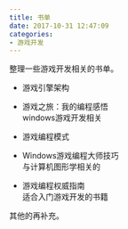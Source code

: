 ```yaml
---
title: 书单
date: 2017-10-31 12:47:09
categories:
- 游戏开发
---
```

整理一些游戏开发相关的书单。

- 游戏引擎架构

- 游戏之旅：我的编程感悟  
windows游戏开发相关
- 游戏编程模式

- Windows游戏编程大师技巧  
与计算机图形学相关的

- 游戏编程权威指南  
适合入门游戏开发的书籍

其他的再补充。


